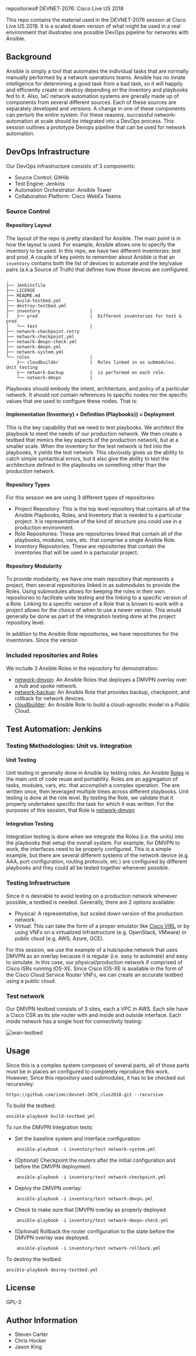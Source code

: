 repositories# DEVNET-2076: Cisco Live US 2018

This repo contains the material used in the DEVNET-2076 session at Cisco Live US 2018.  It is a scaled down version of what might be used in a real environment that illustrates one possible DevOps pipeline for networks with Ansible.  

## Background

Ansible is simply a tool that automates the individual tasks that are normally manually performed by a network operations teams. Ansible has no innate intelligence for determining a good task from a bad task, so it will happily and efficiently create or destroy depending on the inventory and playbooks fed to it.  Also, IaC network automation systems are gnerally made up of components from several different sources.  Each of these sources are separately developed and versions.  A change in one of these components can perturb the entire system.  For these reasons, successful network-automation at scale should be integrated into a DevOps process.  This session outlines a prototype Devops pipeline that can be used for network automation.

## DevOps Infrastructure

Our DevOps infrastructure consists of 3 components:

* Source Control: GitHib
* Test Engine: Jenkins
* Automation Orchestrator: Ansible Tower
* Collaboration Platform: Cisco WebEx Teams

### Source Control

#### Repository Layout

The layout of the repo is pretty standard for Ansible.  The main point is in how the layout is used.  For example, Ansible allows one to specify the inventory to be used.  In this repo, we have two different inventories: test and prod. A couple of key points to remember about Ansible is that an `inventory` contains both the list of devices to automate and the key/value pairs (a.k.a Source of Truth) that defines how those devices are configured.  

```
.
├── Jenkinsfile
├── LICENSE
├── README.md
├── build-testbed.yml
├── destroy-testbed.yml
├── inventory                   |
│   ├── prod                    |  Different inventories for test & prod
│   └── test                    |
├── network-checkpoint.retry
├── network-checkpoint.yml
├── network-dmvpn-check.yml
├── network-dmvpn.yml
├── network-system.yml
└── roles                       |
    ├── cloudbuilder            |  Roles linked in as submodules.  Unit testing
    ├── network-backup          |  is performed on each role.
    └── network-dmvpn           |
```

Playbooks should embody the intent, architecture, and policy of a particular network.  It should *not* contain references to specific nodes nor the specific values that are used to configure these nodes.  That is:

#### Implementation (Inventory) + Definition (Playbooks}) = Deployment

This is the key capability that we need to test playbooks.  We architect the playbook to meet the needs of our production network.  We then create a testbed that mimics the key aspects of the production network, but at a smaller scale.  When the inventory for the test network is fed into the playbooks, it yields the test network.  This obviously gives us the ability to catch simple syntactical errors, but it also give the ability to test the architecture defined in the playbooks on something other than the production network.

#### Repository Types

For this session we are using 3 different types of repositories:

* Project Repository:  This is the top level repository that contains all of the Ansible Playbooks, Roles, and Inventory that is needed to a particular project.  It is representative of the kind of structure you could use in a production environment.
* Role Repositories: These are repositories linked that contain all of the playbooks, modules, vars, etc. that comprise a single Ansible Role.
* Inventory Repositories: These are repositories that contain the inventories that will be used in a partucular project.

#### Repository Modularity

To provide modularity, we have one main repository that represents a project, then several repositories linked in as submodules to provide the Roles.  Using submodules allows for keeping the roles in their own repositories to facilitate unite testing and the linking to a specific version of a Role.  Linking to a specific version of a Role that is known to work with a project allows for the choice of when to use a newer version.  This would generally be done as part of the integration testing done at the project repository level.

In addition to the Ansible Role repositories, we have repositories for the inventories.  Since the version   

### Included repositories and Roles

We include 3 Ansible Roles in the repository for demonstration:

* [network-dmvpn](https://github.com/ismc/ansible-network-dmvpn.git):  An Ansible Roles that deployes a DMVPN overlay over a hub and spoke network.
* [network-backup](https://github.com/ismc/ansible-network-backup.git): An Ansible Role that provides backup, checkpoint, and rollback for network devices.
* [cloudbuilder](https://github.com/ismc/ansible-cloudbuilder.git): An Ansible Role to build a cloud-agnostic model in a Public Cloud.

## Test Automation: Jenkins

### Testing Methodologies: Unit vs. Integration

#### Unit Testing

Unit testing in generally done in Ansible by testing roles.  An Ansible [Roles](http://docs.ansible.com/ansible/latest/user_guide/playbooks_reuse.html) is the main unit of code reuse and portability.  Roles are an aggregation of tasks, modules, vars, etc. that accomplish a complex operation.  The are written once, then leveraged multiple times across different playbooks.  Unit testing is done at the role level.  By testing the Role, we validate that it properly undertakes specific the task for which it was written.  For the purposes of this session, that Role is [network-dmvpn](https://github.com/ismc/ansible-network-dmvpn.git)

#### Integration Testing

Integration testing is done when we integrate the Roles (i.e. the units) into the playbooks that setup the overall system.  For example, for DMVPN to work, the interfaces need to be properly configured.  This is a simple example, but there are several different systems of the network device (e.g. AAA, port configuration, routing protocols, etc.) are configured by different playbooks and they could all be tested together whenever possible.

### Testing Infrastructure

Since it is desirable to avoid testing on a production network whenever possible, a testbed is needed.  Generally, there are 2 options available:

* Physical: A representative, but scaled down version of the production network.
* Virtual:  This can take the form of a proper emulator like [Cisco VIRL](http://virl.cisco.com/) or by using VNFs on a virtualized infrastructure (e.g. OpenStack, VMware) or public cloud (e.g. AWS, Azure, GCE).

For this session, we use the example of a hub/spoke network that uses DMVPN as an overlay because it is regular (i.e. easy to automate) and easy to simulate.  In this case, our physical/production network if comprised of Cisco ISRs running IOS-XE.  Since Cisco IOS-XE is available in the form of the Cisco Cloud Service Router VNFs, we can create an accurate testbed using a public cloud.

### Test network

Our DMVPN testbed consists of 3 sites, each a VPC in AWS.  Each site have a Cisco CSR as its site router with and inside and outside interface.  Each inside network has a single host for connectivity testing:

![wan-testbed](wan-testbed.png)



## Usage

Since this is a complex system composes of several parts, all of those parts must be in places an configured to completely reproduce this work.  However, Since this repository used submodules, it has to be checked out recursivley:

```
https://github.com/ismc/devnet-2076_clus2018.git --recursive
```

To build the testbed:

```
ansible-playbook build-testbed.yml
```

To run the DMVPN Integration tests:

* Set the baseline system and interface configuration:

```
    ansible-playbook -i inventory/test network-system.yml
```

* (Optional) Checkpoint the routers after the initial configuration and before the DMVPN deployment.

```
    ansible-playbook -i inventory/test network-checkpoint.yml
```

* Deploy the DMVPN overlay:

```
    ansible-playbook -i inventory/test network-dmvpn.yml
```

* Check to make sure that DMVPN overlay as properly deployed

```
    ansible-playbook -i inventory/test network-dmvpn-check.yml
```

* (Optional) Rollback the router configuration to the state before the DMVPN overlay was deployed.

```
    ansible-playbook -i inventory/test network-rollback.yml
```

To destroy the testbed:

```
ansible-playbook desroy-testbed.yml
```

## License

GPL-3

## Author Information
* Steven Carter
* Chris Hocker
* Jason King
